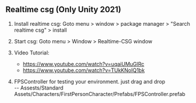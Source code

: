 
## Realtime csg (Only Unity 2021)

1. Install realtime csg: Goto menu > window > package manager > "Search realtime csg" > install <br>

2. Start csg: Goto menu > Window > Realtime-CSG window

3. Video Tutorial:
   - https://www.youtube.com/watch?v=uqaiUMuGlRc <br>
   - https://www.youtube.com/watch?v=TUkKNoIQ1bk <br> </font>

4. FPSController for testing your environment. just drag and drop <br> 
   -- Assests/Standard Assets/Characters/FirstPersonCharacter/Prefabs/FPSController.prefab <br> </font>
